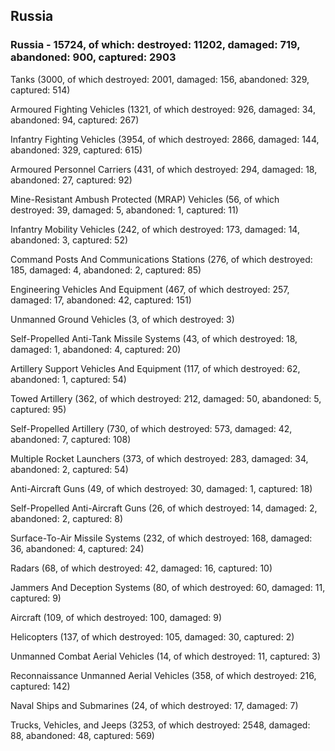 
 
 ## Russia
 
 ### Russia - 15724, of which: destroyed: 11202, damaged: 719, abandoned: 900, captured: 2903

 

 

 Tanks (3000, of which destroyed: 2001, damaged: 156, abandoned: 329, captured: 514)

 Armoured Fighting Vehicles (1321, of which destroyed: 926, damaged: 34, abandoned: 94, captured: 267)

 Infantry Fighting Vehicles (3954, of which destroyed: 2866, damaged: 144, abandoned: 329, captured: 615)

 Armoured Personnel Carriers (431, of which destroyed: 294, damaged: 18, abandoned: 27, captured: 92)

 Mine-Resistant Ambush Protected (MRAP) Vehicles (56, of which destroyed: 39, damaged: 5, abandoned: 1, captured: 11)

 Infantry Mobility Vehicles (242, of which destroyed: 173, damaged: 14, abandoned: 3, captured: 52)

 Command Posts And Communications Stations (276, of which destroyed: 185, damaged: 4, abandoned: 2, captured: 85)

 Engineering Vehicles And Equipment (467, of which destroyed: 257, damaged: 17, abandoned: 42, captured: 151)

 Unmanned Ground Vehicles (3, of which destroyed: 3)

 Self-Propelled Anti-Tank Missile Systems (43, of which destroyed: 18, damaged: 1, abandoned: 4, captured: 20)

 Artillery Support Vehicles And Equipment (117, of which destroyed: 62, abandoned: 1, captured: 54)

 Towed Artillery (362, of which destroyed: 212, damaged: 50, abandoned: 5, captured: 95)

 Self-Propelled Artillery (730, of which destroyed: 573, damaged: 42, abandoned: 7, captured: 108)

 Multiple Rocket Launchers (373, of which destroyed: 283, damaged: 34, abandoned: 2, captured: 54)

 Anti-Aircraft Guns (49, of which destroyed: 30, damaged: 1, captured: 18)

 Self-Propelled Anti-Aircraft Guns (26, of which destroyed: 14, damaged: 2, abandoned: 2, captured: 8)

 Surface-To-Air Missile Systems (232, of which destroyed: 168, damaged: 36, abandoned: 4, captured: 24)

 Radars (68, of which destroyed: 42, damaged: 16, captured: 10)

 Jammers And Deception Systems (80, of which destroyed: 60, damaged: 11, captured: 9)

 Aircraft (109, of which destroyed: 100, damaged: 9)

 Helicopters (137, of which destroyed: 105, damaged: 30, captured: 2)

 Unmanned Combat Aerial Vehicles (14, of which destroyed: 11, captured: 3)

 Reconnaissance Unmanned Aerial Vehicles (358, of which destroyed: 216, captured: 142)

 Naval Ships and Submarines (24, of which destroyed: 17, damaged: 7)

 Trucks, Vehicles, and Jeeps (3253, of which destroyed: 2548, damaged: 88, abandoned: 48, captured: 569)

